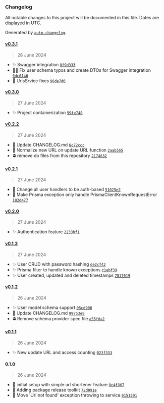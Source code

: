 ### Changelog

All notable changes to this project will be documented in this file. Dates are displayed in UTC.

Generated by [`auto-changelog`](https://github.com/CookPete/auto-changelog).

#### [v0.3.1](https://github.com/pgscasado/teddy-openfinance/compare/v0.3.0...v0.3.1)

> 28 June 2024

- ✨ Swagger integration [`8f9d333`](https://github.com/pgscasado/teddy-openfinance/commit/8f9d3339de129a36956226ca7977ec9685c43e31)
- 🔧✨ Fix user schema typos and create DTOs for Swagger integration [`0dc0146`](https://github.com/pgscasado/teddy-openfinance/commit/0dc0146e4c75cdda98be4aef588ce96bcb94fa87)
- 🔧 UrlsSrvice fixes [`96de7d6`](https://github.com/pgscasado/teddy-openfinance/commit/96de7d6d6753ff9cc18d319a66f5033ccb6e1d12)

#### [v0.3.0](https://github.com/pgscasado/teddy-openfinance/compare/v0.2.2...v0.3.0)

> 27 June 2024

- ✨ Project containerization [`59fe748`](https://github.com/pgscasado/teddy-openfinance/commit/59fe748ea650cdbc7c2e24689f3850b49b8c1806)

#### [v0.2.2](https://github.com/pgscasado/teddy-openfinance/compare/v0.2.1...v0.2.2)

> 27 June 2024

- 📑 Update CHANGELOG.md [`6c72ccc`](https://github.com/pgscasado/teddy-openfinance/commit/6c72ccce211fca36900c2eb3667f2db4c8e602c4)
- 🔧 Normalize new URL on update URL function [`2aab565`](https://github.com/pgscasado/teddy-openfinance/commit/2aab565ffe16a094a204609e6d971c632f0864ba)
- ⛔ remove db files from this repository [`2174632`](https://github.com/pgscasado/teddy-openfinance/commit/21746322b3cc1960a6431613a41b57a804b837f4)

#### [v0.2.1](https://github.com/pgscasado/teddy-openfinance/compare/v0.2.0...v0.2.1)

> 27 June 2024

- 🔧 Change all user handlers to be auth-based [`51025e2`](https://github.com/pgscasado/teddy-openfinance/commit/51025e2594e17c61587086de4b14091241e4bf3f)
- 🔧 Make Prisma exception only handle PrismaClientKnownRequestError [`182d477`](https://github.com/pgscasado/teddy-openfinance/commit/182d4774bca517b95809c3843e6e8d2538c2a2a8)

#### [v0.2.0](https://github.com/pgscasado/teddy-openfinance/compare/v0.1.3...v0.2.0)

> 27 June 2024

- ✨ Authentication feature [`2233bf1`](https://github.com/pgscasado/teddy-openfinance/commit/2233bf17862857fd7de3c4cfe50686fccf775879)

#### [v0.1.3](https://github.com/pgscasado/teddy-openfinance/compare/v0.1.2...v0.1.3)

> 27 June 2024

- ✨ User CRUD with password hashing [`de2cf42`](https://github.com/pgscasado/teddy-openfinance/commit/de2cf42ddffb325ea66720927e938b0971b5f822)
- ✨ Prisma filter to handle known exceptions [`c1abf39`](https://github.com/pgscasado/teddy-openfinance/commit/c1abf392a0e7e94890bdd7555011f31b35faf788)
- ✨ User created, updated and deleted timestamps [`7817019`](https://github.com/pgscasado/teddy-openfinance/commit/781701927cfc2779c283e3a591b3e8b92a576fd6)

#### [v0.1.2](https://github.com/pgscasado/teddy-openfinance/compare/v0.1.1...v0.1.2)

> 26 June 2024

- ✨ User model schema support [`05cd908`](https://github.com/pgscasado/teddy-openfinance/commit/05cd908e96702899cd71fe073562dd28e5682b86)
- 📑 Update CHANGELOG.md [`99753e8`](https://github.com/pgscasado/teddy-openfinance/commit/99753e8ec26ae8ba18c5cce486b38129f10eec25)
- ⛔ Remove schema provider spec file [`a55fda2`](https://github.com/pgscasado/teddy-openfinance/commit/a55fda2e1aa4842aae6ead270d21e2192252ed95)

#### [v0.1.1](https://github.com/pgscasado/teddy-openfinance/compare/0.1.0...v0.1.1)

> 26 June 2024

- ✨ New update URL and access counting [`023f333`](https://github.com/pgscasado/teddy-openfinance/commit/023f33362677fd46230636ecd538d26ec09a57a9)

#### 0.1.0

> 26 June 2024

- 🎉 initial setup with simple url shortener feature [`8c4f867`](https://github.com/pgscasado/teddy-openfinance/commit/8c4f8677233631ac097fbdcd74d41510b0b39ee7)
- 📑 Adding package release toolkit [`72d091e`](https://github.com/pgscasado/teddy-openfinance/commit/72d091eb7042706edb44674698020d2042193bb8)
- 🔧 Move 'Url not found' exception throwing to service [`0151591`](https://github.com/pgscasado/teddy-openfinance/commit/0151591c90426c7ecaf437fe0ee48fc918b6dc2a)
